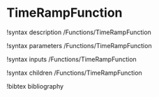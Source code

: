 # TimeRampFunction

!syntax description /Functions/TimeRampFunction

!syntax parameters /Functions/TimeRampFunction

!syntax inputs /Functions/TimeRampFunction

!syntax children /Functions/TimeRampFunction

!bibtex bibliography
